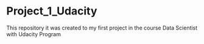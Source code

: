 # Project_1_Udacity
This repository it was created to my first project in the course Data Scientist with Udacity Program
